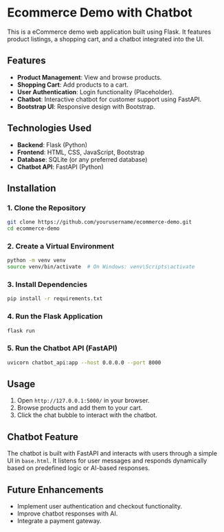 # Ecommerce Demo with Chatbot

This is a eCommerce demo web application built using Flask. It features product listings, a shopping cart, and a chatbot integrated into the UI.

## Features
- **Product Management**: View and browse products.
- **Shopping Cart**: Add products to a cart.
- **User Authentication**: Login functionality (Placeholder).
- **Chatbot**: Interactive chatbot for customer support using FastAPI.
- **Bootstrap UI**: Responsive design with Bootstrap.

## Technologies Used
- **Backend**: Flask (Python)
- **Frontend**: HTML, CSS, JavaScript, Bootstrap
- **Database**: SQLite (or any preferred database)
- **Chatbot API**: FastAPI (Python)

## Installation
### 1. Clone the Repository
```sh
git clone https://github.com/yourusername/ecommerce-demo.git
cd ecommerce-demo
```

### 2. Create a Virtual Environment
```sh
python -m venv venv
source venv/bin/activate  # On Windows: venv\Scripts\activate
```

### 3. Install Dependencies
```sh
pip install -r requirements.txt
```

### 4. Run the Flask Application
```sh
flask run
```

### 5. Run the Chatbot API (FastAPI)
```sh
uvicorn chatbot_api:app --host 0.0.0.0 --port 8000
```

## Usage
1. Open `http://127.0.0.1:5000/` in your browser.
2. Browse products and add them to your cart.
3. Click the chat bubble to interact with the chatbot.

## Chatbot Feature
The chatbot is built with FastAPI and interacts with users through a simple UI in `base.html`. It listens for user messages and responds dynamically based on predefined logic or AI-based responses.

## Future Enhancements
- Implement user authentication and checkout functionality.
- Improve chatbot responses with AI.
- Integrate a payment gateway.

